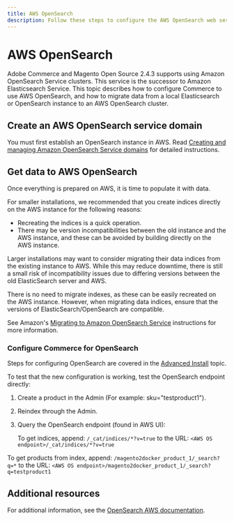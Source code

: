 ```yaml
---
title: AWS OpenSearch
description: Follow these steps to configure the AWS OpenSearch web service for on-premises installations of Adobe Commerce and Magento Open Source.
---
```


# AWS OpenSearch

Adobe Commerce and Magento Open Source 2.4.3 supports using Amazon OpenSearch Service clusters. This service is the successor to Amazon Elasticsearch Service. This topic describes how to configure Commerce to use AWS OpenSearch, and how to migrate data from a local Elasticsearch or OpenSearch instance to an AWS OpenSearch cluster.

## Create an AWS OpenSearch service domain

You must first establish an OpenSearch instance in AWS.
Read [Creating and managing Amazon OpenSearch Service domains](https://docs.aws.amazon.com/opensearch-service/latest/developerguide/createupdatedomains.html) for detailed instructions.

## Get data to AWS OpenSearch

Once everything is prepared on AWS, it is time to populate it with data.

For smaller installations, we recommended that you create indices directly on the AWS instance for the following reasons:

*  Recreating the indices is a quick operation.
*  There may be version incompatibilities between the old instance and the AWS instance, and these can be avoided by building directly on the AWS instance.

Larger installations may want to consider migrating their data indices from the existing instance to AWS. While this may reduce downtime, there is still a small risk of incompatibility issues due to differing versions between the old ElasticSearch server and AWS.

There is no need to migrate indexes, as these can be easily recreated on the AWS instance.
However, when migrating data indices, ensure that the versions of ElasticSearch/OpenSearch are compatible.

See Amazon's [Migrating to Amazon OpenSearch Service](https://docs.aws.amazon.com/opensearch-service/latest/developerguide/migration.html) instructions for more information.

### Configure Commerce for OpenSearch

Steps for configuring OpenSearch are covered in the [Advanced Install](../../advanced.md) topic.

To test that the new configuration is working, test the OpenSearch endpoint directly:

1. Create a product in the Admin (For example: sku="testproduct1").
1. Reindex through the Admin.
1. Query the OpenSearch endpoint (found in AWS UI):

   To get indices, append: `/_cat/indices/*?v=true` to the URL:
  `<AWS OS endpoint>/_cat/indices/*?v=true`

  To get products from index, append: `/magento2docker_product_1/_search?q=*` to the URL:
  `<AWS OS endpoint>/magento2docker_product_1/_search?q=testproduct1`

## Additional resources

For additional information, see the [OpenSearch AWS documentation](https://docs.aws.amazon.com/opensearch-service/index.html).
